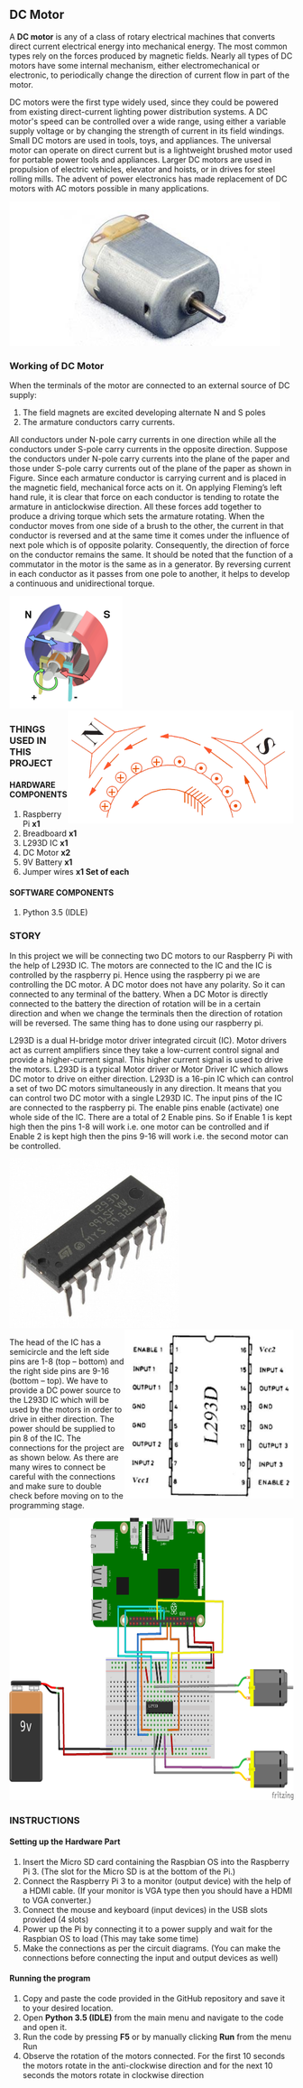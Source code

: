 ## DC Motor
A **DC motor** is any of a class of rotary electrical machines that converts direct current electrical energy into mechanical energy. The most common types rely on the forces produced by magnetic fields. Nearly all types of DC motors have some internal mechanism, either electromechanical or electronic, to periodically change the direction of current flow in part of the motor.

DC motors were the first type widely used, since they could be powered from existing direct-current lighting power distribution systems. A DC motor's speed can be controlled over a wide range, using either a variable supply voltage or by changing the strength of current in its field windings. Small DC motors are used in tools, toys, and appliances. The universal motor can operate on direct current but is a lightweight brushed motor used for portable power tools and appliances. Larger DC motors are used in propulsion of electric vehicles, elevator and hoists, or in drives for steel rolling mills. The advent of power electronics has made replacement of DC motors with AC motors possible in many applications.

<img src="https://github.com/11RO05/handson-iot-raspberrypi/blob/master/New%20Sensors/Images/DC%20Motor.jpg">

### Working of DC Motor
When the terminals of the motor are connected to an external source of DC supply: 
1.	The field magnets are excited developing alternate N and S poles
2.	The armature conductors carry currents. 

All conductors under N-pole carry currents in one direction while all the conductors under S-pole carry currents in the opposite direction. Suppose the conductors under N-pole carry currents into the plane of the paper and those under S-pole carry currents out of the plane of the paper as shown in Figure. Since each armature conductor is carrying current and is placed in the magnetic field, mechanical force acts on it. On applying Fleming’s left hand rule, it is clear that force on each conductor is tending to rotate the armature in anticlockwise direction. All these forces add together to produce a driving torque which sets the armature rotating. When the conductor moves from one side of a brush to the other, the current in that conductor is reversed and at the same time it comes under the influence of next pole which is of opposite polarity. Consequently, the direction of force on the conductor remains the same. It should be noted that the function of a commutator in the motor is the same as in a generator. By reversing current in each conductor as it passes from one pole to another, it helps to develop a continuous and unidirectional torque.

<img src="https://github.com/11RO05/handson-iot-raspberrypi/blob/master/New%20Sensors/Images/Inside%20DC%20Motor.png" width=200 height=200><img src="https://github.com/11RO05/handson-iot-raspberrypi/blob/master/New%20Sensors/Images/Woking%20of%20DC.PNG" width=400 height=200 align=right>

### THINGS USED IN THIS PROJECT

#### HARDWARE COMPONENTS
1.	Raspberry Pi				**x1**
2.	Breadboard				**x1**
3.	L293D IC   		**x1**
4.	DC Motor		**x2**
5.	9V Battery  	**x1**		
6.	Jumper wires				**x1 Set of each**

#### SOFTWARE COMPONENTS
1.	Python 3.5 (IDLE)

### STORY
In this project we will be connecting two DC motors to our Raspberry Pi with the help of L293D IC. The motors are connected to the IC and the IC is controlled by the raspberry pi. Hence using the raspberry pi we are controlling the DC motor. A DC motor does not have any polarity. So it can connected to any terminal of the battery. When a DC Motor is directly connected to the battery the direction of rotation will be in a certain direction and when we change the terminals then the direction of rotation will be reversed. The same thing has to done using our raspberry pi. 

L293D is a dual H-bridge motor driver integrated circuit (IC). Motor drivers act as current amplifiers since they take a low-current control signal and provide a higher-current signal. This higher current signal is used to drive the motors. L293D is a typical Motor driver or Motor Driver IC which allows DC motor to drive on either direction. L293D is a 16-pin IC which can control a set of two DC motors simultaneously in any direction. It means that you can control two DC motor with a single L293D IC. The input pins of the IC are connected to the raspberry pi. The enable pins enable (activate) one whole side of the IC. There are a total of 2 Enable pins. So if Enable 1 is kept high then the pins 1-8 will work i.e. one motor can be controlled and if Enable 2 is kept high then the pins 9-16 will work i.e. the second motor can be controlled. 

<img src="https://github.com/11RO05/handson-iot-raspberrypi/blob/master/New%20Sensors/Images/L293D.jpg" width=300 height=300> <img src="https://github.com/11RO05/handson-iot-raspberrypi/blob/master/New%20Sensors/Images/L293D%20Pin.png" width=300 height=300 align=right>

The head of the IC has a semicircle and the left side pins are 1-8 (top – bottom) and the right side pins are 9-16 (bottom – top). We have to provide a DC power source to the L293D IC which will be used by the motors in order to drive in either direction. The power should be supplied to pin 8 of the IC. The connections for the project are as shown below. As there are many wires to connect be careful with the connections and make sure to double check before moving on to the programming stage.

<img src="https://github.com/11RO05/handson-iot-raspberrypi/blob/master/New%20Sensors/Circuit%20Diagram/DC%20Motor.png" height=500 width=650>

### INSTRUCTIONS

#### Setting up the Hardware Part
1.	Insert the Micro SD card containing the Raspbian OS into the Raspberry Pi 3. (The slot for the Micro SD is at the bottom of the Pi.)
1.	Connect the Raspberry Pi 3 to a monitor (output device) with the help of a HDMI cable. (If your monitor is VGA type then you should have a HDMI to VGA converter.) 
2.	Connect the mouse and keyboard (input devices) in the USB slots provided (4 slots)
3.	Power up the Pi by connecting it to a power supply and wait for the Raspbian OS to load (This may take some time)
4.	Make the connections as per the circuit diagrams. (You can make the connections before connecting the input and output devices as well)

#### Running the program 
1.	Copy and paste the code provided in the GitHub repository and save it to your desired location.
2.	Open **Python 3.5 (IDLE)** from the main menu and navigate to the code and open it.
3.	Run the code by pressing **F5** or by manually clicking **Run** from the menu Run
4.	Observe the rotation of the motors connected. For the first 10 seconds the motors rotate in the anti-clockwise direction and for the next 10 seconds the motors rotate in clockwise direction

